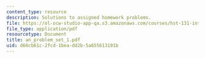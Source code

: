 ```yaml
---
content_type: resource
description: Solutions to assigned homework problems.
file: https://ol-ocw-studio-app-qa.s3.amazonaws.com/courses/hst-131-introduction-to-neuroscience-fall-2005/d66cb61c2fcd1beadd2b5a655613191b_an_problem_set_1.pdf
file_type: application/pdf
resourcetype: Document
title: an_problem_set_1.pdf
uid: d66cb61c-2fcd-1bea-dd2b-5a655613191b
---
```

